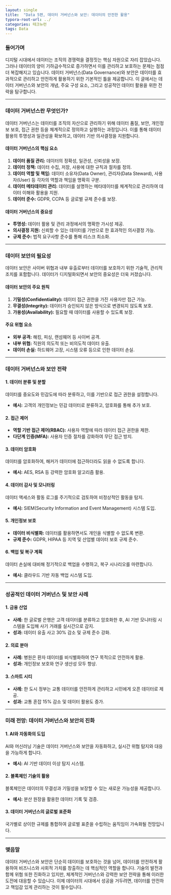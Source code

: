 ```yaml
---
layout: single
title:  "Data 5편, 데이터 거버넌스와 보안: 데이터의 안전한 활용"
typora-root-url: ../
categories: 테크뉴런
tags: Data
---
```




### **들어가며**

디지털 시대에서 데이터는 조직의 경쟁력을 결정짓는 핵심 자원으로 자리 잡았습니다. 그러나 데이터의 양이 기하급수적으로 증가하면서 이를 관리하고 보호하는 문제는 점점 더 복잡해지고 있습니다. 데이터 거버넌스(Data Governance)와 보안은 데이터를 효과적으로 관리하고 안전하게 활용하기 위한 기본적인 틀을 제공합니다. 이 글에서는 데이터 거버넌스와 보안의 개념, 주요 구성 요소, 그리고 성공적인 데이터 활용을 위한 전략을 탐구합니다.

------

### **데이터 거버넌스란 무엇인가?**

데이터 거버넌스는 데이터를 조직의 자산으로 관리하기 위해 데이터 품질, 보안, 개인정보 보호, 접근 권한 등을 체계적으로 정의하고 실행하는 과정입니다. 이를 통해 데이터 활용의 투명성과 일관성을 확보하고, 데이터 기반 의사결정을 지원합니다.

#### **데이터 거버넌스의 핵심 요소**

1. **데이터 품질 관리:** 데이터의 정확성, 일관성, 신뢰성을 보장.
2. **데이터 정책:** 데이터 수집, 저장, 사용에 대한 규칙과 절차를 정의.
3. **데이터 역할 및 책임:** 데이터 소유자(Data Owner), 관리자(Data Steward), 사용자(User) 등 각자의 역할과 책임을 명확히 구분.
4. **데이터 메타데이터 관리:** 데이터를 설명하는 메타데이터를 체계적으로 관리하여 데이터 이해와 활용을 지원.
5. **데이터 준수:** GDPR, CCPA 등 글로벌 규제 준수를 보장.

#### **데이터 거버넌스의 중요성**

- **투명성:** 데이터 활용 및 관리 과정에서의 명확한 가시성 제공.
- **의사결정 지원:** 신뢰할 수 있는 데이터를 기반으로 한 효과적인 의사결정 가능.
- **규제 준수:** 법적 요구사항 준수를 통해 리스크 최소화.

------

### **데이터 보안의 필요성**

데이터 보안은 사이버 위협과 내부 유출로부터 데이터를 보호하기 위한 기술적, 관리적 조치를 포함합니다. 데이터가 디지털화되면서 보안의 중요성은 더욱 커졌습니다.

#### **데이터 보안의 주요 원칙**

1. **기밀성(Confidentiality):** 데이터 접근 권한을 가진 사용자만 접근 가능.
2. **무결성(Integrity):** 데이터가 승인되지 않은 방식으로 변경되지 않도록 보호.
3. **가용성(Availability):** 필요할 때 데이터를 사용할 수 있도록 보장.

#### **주요 위협 요소**

- **외부 공격:** 해킹, 피싱, 랜섬웨어 등 사이버 공격.
- **내부 위협:** 직원의 의도적 또는 비의도적 데이터 유출.
- **데이터 손실:** 하드웨어 고장, 시스템 오류 등으로 인한 데이터 손실.

------

### **데이터 거버넌스와 보안 전략**

#### **1. 데이터 분류 및 분할**

데이터를 중요도와 민감도에 따라 분류하고, 이를 기반으로 접근 권한을 설정합니다.

- **예시:** 고객의 개인정보는 민감 데이터로 분류하고, 암호화를 통해 추가 보호.

#### **2. 접근 제어**

- **역할 기반 접근 제어(RBAC):** 사용자 역할에 따라 데이터 접근 권한을 제한.
- **다단계 인증(MFA):** 사용자 인증 절차를 강화하여 무단 접근 방지.

#### **3. 데이터 암호화**

데이터를 암호화하여, 해커가 데이터에 접근하더라도 읽을 수 없도록 합니다.

- **예시:** AES, RSA 등 강력한 암호화 알고리즘 활용.

#### **4. 데이터 감사 및 모니터링**

데이터 액세스와 활동 로그를 주기적으로 검토하여 비정상적인 활동을 탐지.

- **예시:** SIEM(Security Information and Event Management) 시스템 도입.

#### **5. 개인정보 보호**

- **데이터 비식별화:** 데이터를 활용하면서도 개인을 식별할 수 없도록 변환.
- **규제 준수:** GDPR, HIPAA 등 지역 및 산업별 데이터 보호 규제 준수.

#### **6. 백업 및 복구 계획**

데이터 손실에 대비해 정기적으로 백업을 수행하고, 복구 시나리오를 마련합니다.

- **예시:** 클라우드 기반 자동 백업 시스템 도입.

------

### **성공적인 데이터 거버넌스 및 보안 사례**

#### **1. 금융 산업**

- **사례:** 한 글로벌 은행은 고객 데이터를 분류하고 암호화한 후, AI 기반 모니터링 시스템을 도입해 사기 거래를 실시간으로 감지.
- **성과:** 데이터 유출 사고 30% 감소 및 규제 준수 강화.

#### **2. 의료 분야**

- **사례:** 병원은 환자 데이터를 비식별화하여 연구 목적으로 안전하게 활용.
- **성과:** 개인정보 보호와 연구 생산성 모두 향상.

#### **3. 스마트 시티**

- **사례:** 한 도시 정부는 교통 데이터를 안전하게 관리하고 시민에게 오픈 데이터로 제공.
- **성과:** 교통 혼잡 15% 감소 및 데이터 활용도 증가.

------

### **미래 전망: 데이터 거버넌스와 보안의 진화**

#### **1. AI와 자동화의 도입**

AI와 머신러닝 기술은 데이터 거버넌스와 보안을 자동화하고, 실시간 위협 탐지와 대응을 가능하게 합니다.

- **예시:** AI 기반 데이터 이상 탐지 시스템.

#### **2. 블록체인 기술의 활용**

블록체인은 데이터의 무결성과 기밀성을 보장할 수 있는 새로운 가능성을 제공합니다.

- **예시:** 분산 원장을 활용한 데이터 기록 및 검증.

#### **3. 데이터 거버넌스의 글로벌 표준화**

국가별로 상이한 규제를 통합하여 글로벌 표준을 수립하는 움직임이 가속화될 전망입니다.

------

### **맺음말**

데이터 거버넌스와 보안은 단순히 데이터를 보호하는 것을 넘어, 데이터를 안전하게 활용하여 비즈니스와 사회적 가치를 창출하는 데 핵심적인 역할을 합니다. 기술의 발전과 함께 위협 또한 진화하고 있지만, 체계적인 거버넌스와 강력한 보안 전략을 통해 이러한 도전에 대응할 수 있습니다. 이제 데이터의 시대에서 성공을 거두려면, 데이터를 안전하고 책임감 있게 관리하는 것이 필수입니다.
